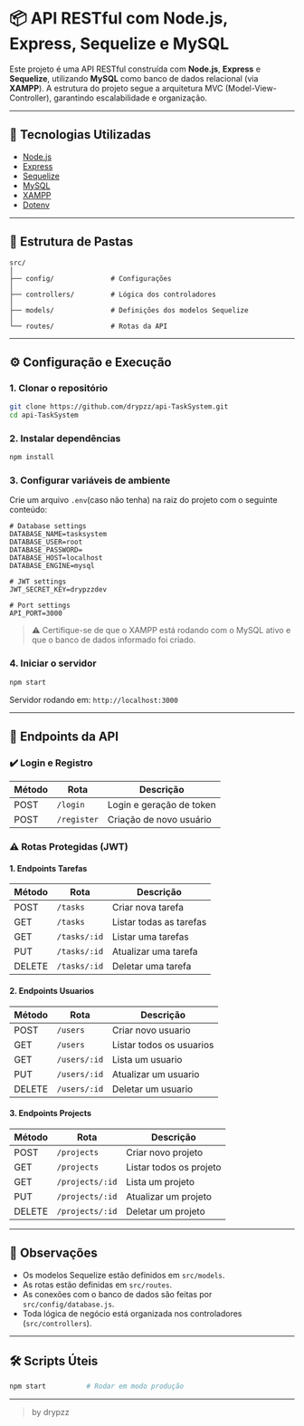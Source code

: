 
# 📦 API RESTful com Node.js, Express, Sequelize e MySQL

Este projeto é uma API RESTful construída com **Node.js**, **Express** e **Sequelize**, utilizando **MySQL** como banco de dados relacional (via **XAMPP**). A estrutura do projeto segue a arquitetura MVC (Model-View-Controller), garantindo escalabilidade e organização.

---

## 🚀 Tecnologias Utilizadas

- [Node.js](https://nodejs.org/)
- [Express](https://expressjs.com/)
- [Sequelize](https://sequelize.org/)
- [MySQL](https://www.mysql.com/)
- [XAMPP](https://www.apachefriends.org/pt_br/index.html)
- [Dotenv](https://www.npmjs.com/package/dotenv)

---

## 📂 Estrutura de Pastas

```
src/
│
├── config/              # Configurações
│
├── controllers/         # Lógica dos controladores
│
├── models/              # Definições dos modelos Sequelize
│
└── routes/              # Rotas da API
```

---

## ⚙️ Configuração e Execução

### 1. Clonar o repositório

```bash
git clone https://github.com/drypzz/api-TaskSystem.git
cd api-TaskSystem
```

### 2. Instalar dependências

```bash
npm install
```

### 3. Configurar variáveis de ambiente

Crie um arquivo `.env`(caso não tenha) na raiz do projeto com o seguinte conteúdo:

```env
# Database settings
DATABASE_NAME=tasksystem
DATABASE_USER=root
DATABASE_PASSWORD=
DATABASE_HOST=localhost
DATABASE_ENGINE=mysql

# JWT settings
JWT_SECRET_KEY=drypzzdev

# Port settings
API_PORT=3000
```

> ⚠️ Certifique-se de que o XAMPP está rodando com o MySQL ativo e que o banco de dados informado foi criado.

### 4. Iniciar o servidor

```bash
npm start
```

Servidor rodando em: `http://localhost:3000`

---

## 🔗 Endpoints da API

### ✔️ Login e Registro

| Método | Rota                    | Descrição                        |
|--------|-------------------------|----------------------------------|
| POST   | `/login`                | Login e geração de token         |
| POST   | `/register`             | Criação de novo usuário          |

### ⚠️ Rotas Protegidas (JWT)

#### 1. Endpoints Tarefas

| Método | Rota                    | Descrição                        |
|--------|-------------------------|----------------------------------|
| POST   | `/tasks`                | Criar nova tarefa                |
| GET    | `/tasks`                | Listar todas as tarefas          |
| GET    | `/tasks/:id`            | Listar uma tarefas               |
| PUT    | `/tasks/:id`            | Atualizar uma tarefa             |
| DELETE | `/tasks/:id`            | Deletar uma tarefa               |

#### 2. Endpoints Usuarios

| Método | Rota                    | Descrição                        |
|--------|-------------------------|----------------------------------|
| POST   | `/users`                | Criar novo usuario               |
| GET    | `/users`                | Listar todos os usuarios         |
| GET    | `/users/:id`            | Lista um usuario                 |
| PUT    | `/users/:id`            | Atualizar um usuario             |
| DELETE | `/users/:id`            | Deletar um usuario               |

#### 3. Endpoints Projects

| Método | Rota                    | Descrição                        |
|--------|-------------------------|----------------------------------|
| POST   | `/projects`             | Criar novo projeto               |
| GET    | `/projects`             | Listar todos os projeto          |
| GET    | `/projects/:id`         | Lista um projeto                 |
| PUT    | `/projects/:id`         | Atualizar um projeto             |
| DELETE | `/projects/:id`         | Deletar um projeto               |

---

## 📌 Observações

- Os modelos Sequelize estão definidos em `src/models`.
- As rotas estão definidas em `src/routes`.
- As conexões com o banco de dados são feitas por `src/config/database.js`.
- Toda lógica de negócio está organizada nos controladores (`src/controllers`).

---

## 🛠️ Scripts Úteis

```bash
npm start          # Rodar em modo produção
```

---

> by drypzz
